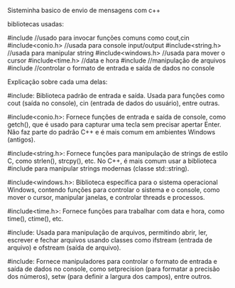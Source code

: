 Sisteminha basico de envio de mensagens com c++

bibliotecas usadas:

#include<iostream>	//usado para invocar funções comuns como cout,cin
#include<conio.h>	//usada para console input/output
#include<string.h>	//usada para manipular string
#include<windows.h>	//usada para mover o cursor
#include<time.h>	//data e hora
#include<fstream>	//manipulação de arquivos
#include<iomanip>	//controlar o formato de entrada e saída de dados no console

Explicação sobre cada uma delas:

#include<iostream>: Biblioteca padrão de entrada e saída. Usada para funções como cout (saída no console), cin (entrada de dados do usuário), entre outras.

#include<conio.h>: Fornece funções de entrada e saída de console, como getch(), que é usado para capturar uma tecla sem precisar apertar Enter. Não faz parte do padrão C++ e é mais comum em ambientes Windows (antigos).

#include<string.h>: Fornece funções para manipulação de strings de estilo C, como strlen(), strcpy(), etc. No C++, é mais comum usar a biblioteca #include<string> para manipular strings modernas (classe std::string).

#include<windows.h>: Biblioteca específica para o sistema operacional Windows, contendo funções para controlar o sistema e o console, como mover o cursor, manipular janelas, e controlar threads e processos.

#include<time.h>: Fornece funções para trabalhar com data e hora, como time(), ctime(), etc.

#include<fstream>: Usada para manipulação de arquivos, permitindo abrir, ler, escrever e fechar arquivos usando classes como ifstream (entrada de arquivo) e ofstream (saída de arquivo).

#include<iomanip>: Fornece manipuladores para controlar o formato de entrada e saída de dados no console, como setprecision (para formatar a precisão dos números), setw (para definir a largura dos campos), entre outros.
